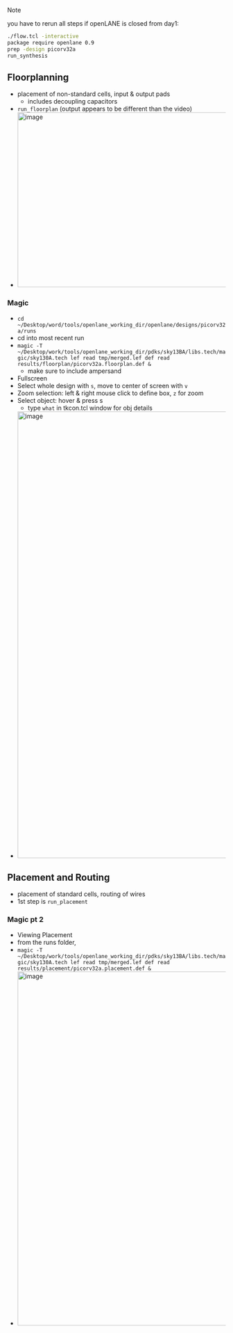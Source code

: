 > [!NOTE]
> you have to rerun all steps if openLANE is closed
> from day1:
> ```bash
> ./flow.tcl -interactive
> package require openlane 0.9
> prep -design picorv32a
> run_synthesis
> ```

## Floorplanning
- placement of non-standard cells, input & output pads
  - includes decoupling capacitors
- `run_floorplan` (output appears to be different than the video)
- <img width="1453" height="402" alt="image" src="https://github.com/user-attachments/assets/5e5c3878-ee35-4b46-992e-15db9155b7fa" />

### Magic
- `cd ~/Desktop/word/tools/openlane_working_dir/openlane/designs/picorv32a/runs`
- cd into most recent run
- `magic -T ~/Desktop/work/tools/openlane_working_dir/pdks/sky13BA/libs.tech/magic/sky130A.tech lef read tmp/merged.lef def read results/floorplan/picorv32a.floorplan.def &`
  - make sure to include ampersand
- Fullscreen
- Select whole design with `s`, move to center of screen with `v`
- Zoom selection: left & right mouse click to define box, `z` for zoom
- Select object: hover & press s
  - type `what` in tkcon.tcl window for obj details
- <img width="1853" height="1027" alt="image" src="https://github.com/user-attachments/assets/5353c0ad-2ce1-4800-96cd-e215e4a7a845" />


## Placement and Routing
- placement of standard cells, routing of wires
- 1st step is `run_placement`

### Magic pt 2
- Viewing Placement
- from the runs folder,
- `magic -T ~/Desktop/work/tools/openlane_working_dir/pdks/sky13BA/libs.tech/magic/sky130A.tech lef read tmp/merged.lef def read results/placement/picorv32a.placement.def &`
- <img width="824" height="814" alt="image" src="https://github.com/user-attachments/assets/f3f12bff-d024-45dd-b209-01d273b1c58d" />


